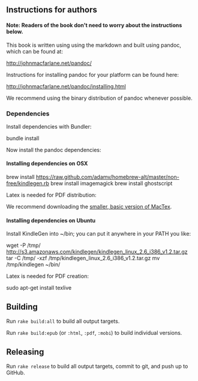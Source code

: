 ## Instructions for authors

#### Note: Readers of the book don't need to worry about the instructions below.

This book is written using using the markdown and built using pandoc, which can
be found at:

<http://johnmacfarlane.net/pandoc/>

Instructions for installing pandoc for your platform can be found here:

<http://johnmacfarlane.net/pandoc/installing.html>

We recommend using the binary distribution of pandoc whenever possible.

### Dependencies

Install dependencies with Bundler:

  bundle install

Now install the pandoc dependencies:

#### Installing dependencies on OSX

  brew install https://raw.github.com/adamv/homebrew-alt/master/non-free/kindlegen.rb
  brew install imagemagick
  brew install ghostscript

Latex is needed for PDF distribution:

We recommend downloading the [smaller, basic version of MacTex](http://www.tug.org/mactex/morepackages.html).

#### Installing dependencies on Ubuntu

Install KindleGen into ~/bin; you can put it anywhere in your PATH you like:

   wget -P /tmp/ http://s3.amazonaws.com/kindlegen/kindlegen_linux_2.6_i386_v1.2.tar.gz
   tar -C /tmp/ -xzf /tmp/kindlegen_linux_2.6_i386_v1.2.tar.gz
   mv /tmp/kindlegen ~/bin/

Latex is needed for PDF creation:

   sudo apt-get install texlive

## Building

Run `rake build:all` to build all output targets.

Run `rake build:epub` (or `:html`, `:pdf`, `:mobi`) to build individual versions.

## Releasing

Run `rake release` to build all output targets, commit to git, and push up to
GitHub.
